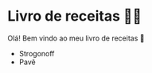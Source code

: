 # Livro de receitas :man_cook:

Olá! Bem vindo ao meu livro de receitas :call_me_hand:

- Strogonoff
- Pavê

